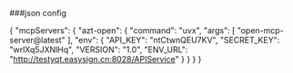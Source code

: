 
###json config

{
  "mcpServers": {
    "azt-open": {
        "command": "uvx",
        "args": [
          "open-mcp-server@latest"
        ],
		"env": {
				"API_KEY": "ntCtwnQEU7KV",
				"SECRET_KEY": "wrlXq5JXNlHq",
				"VERSION": "1.0",
				"ENV_URL": "http://testyqt.easysign.cn:8028/APIService"
			}
      }
  }
}